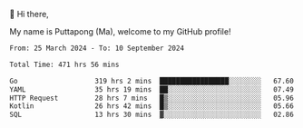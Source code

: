 👋 Hi there,

My name is Puttapong (Ma), welcome to my GitHub profile!

<!--START_SECTION:waka-->

```txt
From: 25 March 2024 - To: 10 September 2024

Total Time: 471 hrs 56 mins

Go                   319 hrs 2 mins  █████████████████░░░░░░░░   67.60 %
YAML                 35 hrs 19 mins  ██░░░░░░░░░░░░░░░░░░░░░░░   07.49 %
HTTP Request         28 hrs 7 mins   █▒░░░░░░░░░░░░░░░░░░░░░░░   05.96 %
Kotlin               26 hrs 42 mins  █▒░░░░░░░░░░░░░░░░░░░░░░░   05.66 %
SQL                  13 hrs 30 mins  ▓░░░░░░░░░░░░░░░░░░░░░░░░   02.86 %
```

<!--END_SECTION:waka-->
